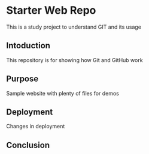 # Starter Web Repo

This is a study project to understand GIT and its usage

## Intoduction

This repository is for showing how Git and GitHub work

## Purpose

Sample website with plenty of files for demos

## Deployment

Changes in deployment

## Conclusion